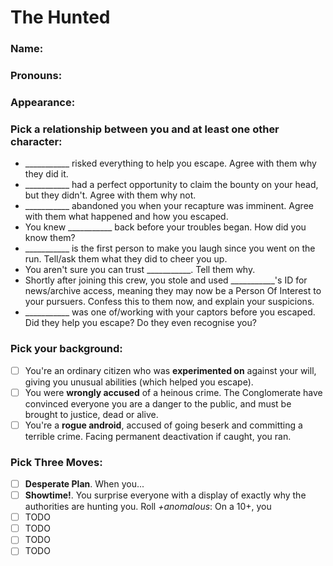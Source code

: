 # The Hunted
### Name:  
### Pronouns:  
### Appearance:  
### Pick a relationship between you and at least one other character:
- ___________ risked everything to help you escape. Agree with them why they did it.
- ___________ had a perfect opportunity to claim the bounty on your head, but they didn't. Agree with them why not.
- ___________ abandoned you when your recapture was imminent. Agree with them what happened and how you escaped.
- You knew ___________ back before your troubles began. How did you know them?
- ___________ is the first person to make you laugh since you went on the run. Tell/ask them what they did to cheer you up.
- You aren't sure you can trust ___________. Tell them why.
- Shortly after joining this crew, you stole and used ___________'s ID for news/archive access, meaning they may now be a Person Of Interest to your pursuers.  Confess this to them now, and explain your suspicions.
- ___________ was one of/working with your captors before you escaped. Did they help you escape? Do they even recognise you?

### Pick your background:
- [ ] You're an ordinary citizen who was __experimented on__ against your will, giving you unusual abilities (which helped you escape).
- [ ] You were __wrongly accused__ of a heinous crime. The Conglomerate have convinced everyone you are a danger to the public, and must be brought to justice, dead or alive.
- [ ] You're a __rogue android__, accused of going beserk and committing a terrible crime. Facing permanent deactivation if caught, you ran.

### Pick Three Moves:
- [ ] __Desperate Plan__. When you... 
- [ ] __Showtime!__. You surprise everyone with a display of exactly why the authorities are hunting you. Roll _+anomalous_: On a 10+, you
- [ ] TODO
- [ ] TODO
- [ ] TODO
- [ ] TODO
